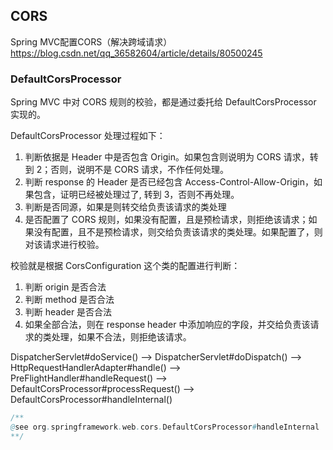 ## CORS

Spring MVC配置CORS（解决跨域请求）
https://blog.csdn.net/qq_36582604/article/details/80500245

### DefaultCorsProcessor

Spring MVC 中对 CORS 规则的校验，都是通过委托给 DefaultCorsProcessor 实现的。

DefaultCorsProcessor 处理过程如下：

 1. 判断依据是 Header 中是否包含 Origin。如果包含则说明为 CORS 请求，转到 2；否则，说明不是 CORS 请求，不作任何处理。
 2. 判断 response 的 Header 是否已经包含 Access-Control-Allow-Origin，如果包含，证明已经被处理过了, 转到 3，否则不再处理。
 3. 判断是否同源，如果是则转交给负责该请求的类处理
 4. 是否配置了 CORS 规则，如果没有配置，且是预检请求，则拒绝该请求；如果没有配置，且不是预检请求，则交给负责该请求的类处理。如果配置了，则对该请求进行校验。

校验就是根据 CorsConfiguration 这个类的配置进行判断：

 1. 判断 origin 是否合法
 2. 判断 method 是否合法
 3. 判断 header 是否合法
 4. 如果全部合法，则在 response header 中添加响应的字段，并交给负责该请求的类处理，如果不合法，则拒绝该请求。


DispatcherServlet#doService() --> DispatcherServlet#doDispatch() --> HttpRequestHandlerAdapter#handle() --> PreFlightHandler#handleRequest() --> DefaultCorsProcessor#processRequest() --> DefaultCorsProcessor#handleInternal()

```java
/**
@see org.springframework.web.cors.DefaultCorsProcessor#handleInternal
**/
```